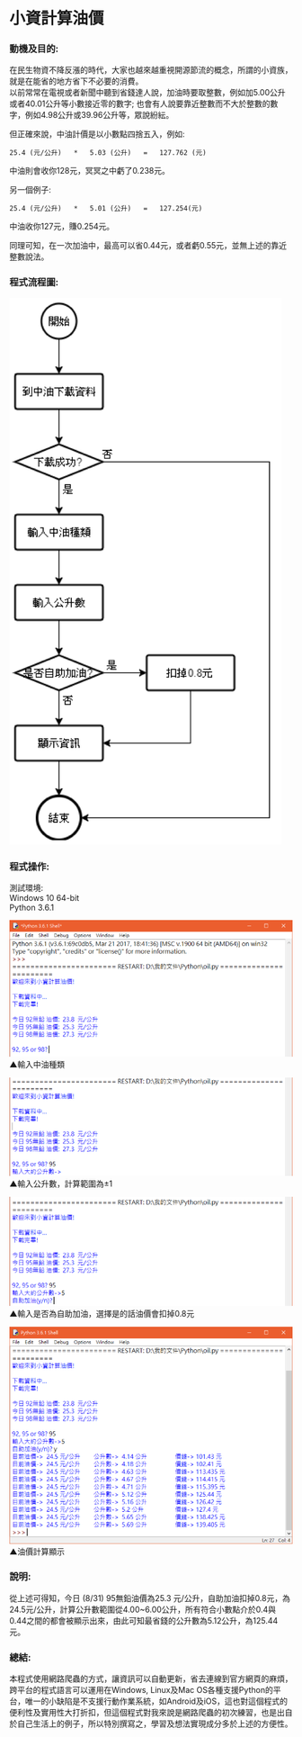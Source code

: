 小資計算油價  
===
### 動機及目的:  

在民生物資不降反漲的時代，大家也越來越重視開源節流的概念，所謂的小資族，就是在能省的地方省下不必要的消費。  
以前常常在電視或者新聞中聽到省錢達人說，加油時要取整數，例如加5.00公升或者40.01公升等小數接近零的數字; 也會有人說要靠近整數而不大於整數的數字，例如4.98公升或39.96公升等，眾說紛紜。  

但正確來說，中油計價是以小數點四捨五入，例如:
```
25.4 (元/公升)   *   5.03 (公升)   =   127.762 (元)
```
中油則會收你128元，冥冥之中虧了0.238元。

另一個例子:  
```
25.4 (元/公升)   *   5.01 (公升)   =   127.254(元)
```
中油收你127元，賺0.254元。

同理可知，在一次加油中，最高可以省0.44元，或者虧0.55元，並無上述的靠近整數說法。
 
### 程式流程圖:
![流程圖](Pictures/Picture1.png)  

### 程式操作:
測試環境:  
Windows 10 64-bit  
Python 3.6.1  

![操作畫面1](Pictures/Picture2.png)  
▲輸入中油種類  

![操作畫面2](Pictures/Picture3.png)   
▲輸入公升數，計算範圍為±1  

![操作畫面3](Pictures/Picture4.png)  
▲輸入是否為自助加油，選擇是的話油價會扣掉0.8元  

![操作畫面4](Pictures/Picture5.png)  
▲油價計算顯示  

### 說明:
從上述可得知，今日 (8/31) 95無鉛油價為25.3 元/公升，自助加油扣掉0.8元，為24.5元/公升，計算公升數範圍從4.00~6.00公升，所有符合小數點介於0.4與0.44之間的都會被顯示出來，由此可知最省錢的公升數為5.12公升，為125.44元。

### 總結:
本程式使用網路爬蟲的方式，讓資訊可以自動更新，省去連線到官方網頁的麻煩，跨平台的程式語言可以運用在Windows, Linux及Mac OS各種支援Python的平台，唯一的小缺陷是不支援行動作業系統，如Android及iOS，這也對這個程式的便利性及實用性大打折扣，但這個程式對我來說是網路爬蟲的初次練習，也是出自於自己生活上的例子，所以特別撰寫之，學習及想法實現成分多於上述的方便性。
